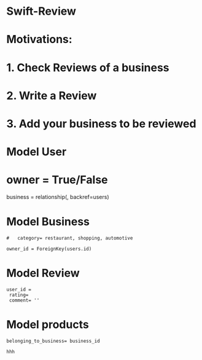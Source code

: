 # Swift-Review


# Motivations:

#    1. Check Reviews of a business
#    2. Write a Review
#    3. Add your business to be reviewed
   
    

# Model User


   # owner = True/False

   business = relationship(, backref=users)


# Model Business

    #   category= restaurant, shopping, automotive 
    
    owner_id = ForeignKey(users.id)
    

# Model Review


    user_id = 
     rating=
     comment= ''
     
     

# Model products 


    belonging_to_business= business_id

    hhh
     


